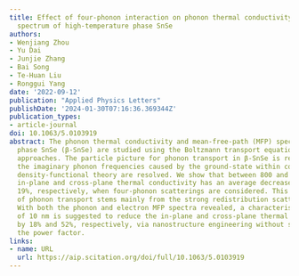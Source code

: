 ```yaml
---
title: Effect of four-phonon interaction on phonon thermal conductivity and mean-free-path
  spectrum of high-temperature phase SnSe
authors:
- Wenjiang Zhou
- Yu Dai
- Junjie Zhang
- Bai Song
- Te-Huan Liu
- Ronggui Yang
date: '2022-09-12'
publication: "Applied Physics Letters"
publishDate: '2024-01-30T07:16:36.369344Z'
publication_types:
- article-journal
doi: 10.1063/5.0103919
abstract: The phonon thermal conductivity and mean-free-path (MFP) spectrum of high-temperature
  phase SnSe (β-SnSe) are studied using the Boltzmann transport equation and ab initio
  approaches. The particle picture for phonon transport in β-SnSe is revisited, and
  the imaginary phonon frequencies caused by the ground-state within conventional
  density-functional theory are resolved. We show that between 800 and 950 K, the
  in-plane and cross-plane thermal conductivity has an average decrease of 38% and
  19%, respectively, when four-phonon scatterings are considered. This large suppression
  of phonon transport stems mainly from the strong redistribution scattering process.
  With both the phonon and electron MFP spectra revealed, a characteristic length
  of 10 nm is suggested to reduce the in-plane and cross-plane thermal conductivity
  by 18% and 52%, respectively, via nanostructure engineering without sacrificing
  the power factor.
links:
- name: URL
  url: https://aip.scitation.org/doi/full/10.1063/5.0103919
---
```

